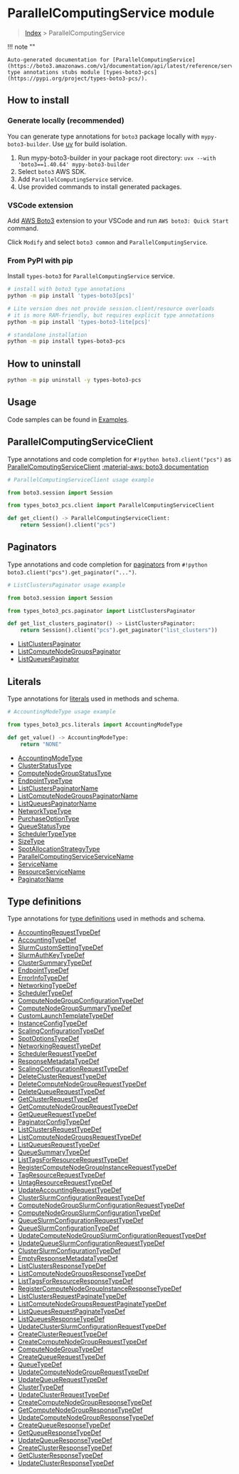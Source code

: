 #  ParallelComputingService module

> [Index](../README.md) > ParallelComputingService

!!! note ""

    Auto-generated documentation for [ParallelComputingService](https://boto3.amazonaws.com/v1/documentation/api/latest/reference/services/pcs.html#parallelcomputingservice)
    type annotations stubs module [types-boto3-pcs](https://pypi.org/project/types-boto3-pcs/).

## How to install

### Generate locally (recommended)

You can generate type annotations for `boto3` package locally with `mypy-boto3-builder`.
Use [uv](https://docs.astral.sh/uv/getting-started/installation/) for build isolation.

1. Run mypy-boto3-builder in your package root directory: `uvx --with 'boto3==1.40.64' mypy-boto3-builder`
1. Select `boto3` AWS SDK.
1. Add `ParallelComputingService` service.
1. Use provided commands to install generated packages.


### VSCode extension

Add [AWS Boto3](https://marketplace.visualstudio.com/items?itemName=Boto3typed.boto3-ide)
extension to your VSCode and run `AWS boto3: Quick Start` command.

Click `Modify` and select `boto3 common` and `ParallelComputingService`.


### From PyPI with pip

Install `types-boto3` for `ParallelComputingService` service.

```bash
# install with boto3 type annotations
python -m pip install 'types-boto3[pcs]'

# Lite version does not provide session.client/resource overloads
# it is more RAM-friendly, but requires explicit type annotations
python -m pip install 'types-boto3-lite[pcs]'

# standalone installation
python -m pip install types-boto3-pcs
```



## How to uninstall

```bash
python -m pip uninstall -y types-boto3-pcs
```

## Usage

Code samples can be found in [Examples](./usage.md).

## ParallelComputingServiceClient

Type annotations and code completion for  `#!python boto3.client("pcs")` as [ParallelComputingServiceClient](./client.md)
[:material-aws: boto3 documentation](https://boto3.amazonaws.com/v1/documentation/api/latest/reference/services/pcs.html#ParallelComputingService.Client)

```python
# ParallelComputingServiceClient usage example

from boto3.session import Session

from types_boto3_pcs.client import ParallelComputingServiceClient

def get_client() -> ParallelComputingServiceClient:
    return Session().client("pcs")
```


## Paginators

Type annotations and code completion for [paginators](./paginators.md)
from `#!python boto3.client("pcs").get_paginator("...")`.

```python
# ListClustersPaginator usage example

from boto3.session import Session

from types_boto3_pcs.paginator import ListClustersPaginator

def get_list_clusters_paginator() -> ListClustersPaginator:
    return Session().client("pcs").get_paginator("list_clusters"))
```

- [ListClustersPaginator](./paginators.md#listclusterspaginator)
- [ListComputeNodeGroupsPaginator](./paginators.md#listcomputenodegroupspaginator)
- [ListQueuesPaginator](./paginators.md#listqueuespaginator)









## Literals

Type annotations for [literals](./literals.md) used in methods and schema.

```python
# AccountingModeType usage example

from types_boto3_pcs.literals import AccountingModeType

def get_value() -> AccountingModeType:
    return "NONE"
```

- [AccountingModeType](./literals.md#accountingmodetype)
- [ClusterStatusType](./literals.md#clusterstatustype)
- [ComputeNodeGroupStatusType](./literals.md#computenodegroupstatustype)
- [EndpointTypeType](./literals.md#endpointtypetype)
- [ListClustersPaginatorName](./literals.md#listclusterspaginatorname)
- [ListComputeNodeGroupsPaginatorName](./literals.md#listcomputenodegroupspaginatorname)
- [ListQueuesPaginatorName](./literals.md#listqueuespaginatorname)
- [NetworkTypeType](./literals.md#networktypetype)
- [PurchaseOptionType](./literals.md#purchaseoptiontype)
- [QueueStatusType](./literals.md#queuestatustype)
- [SchedulerTypeType](./literals.md#schedulertypetype)
- [SizeType](./literals.md#sizetype)
- [SpotAllocationStrategyType](./literals.md#spotallocationstrategytype)
- [ParallelComputingServiceServiceName](./literals.md#parallelcomputingserviceservicename)
- [ServiceName](./literals.md#servicename)
- [ResourceServiceName](./literals.md#resourceservicename)
- [PaginatorName](./literals.md#paginatorname)




## Type definitions

Type annotations for [type definitions](./type_defs.md) used in methods and schema.

- [AccountingRequestTypeDef](./type_defs.md#accountingrequesttypedef)
- [AccountingTypeDef](./type_defs.md#accountingtypedef)
- [SlurmCustomSettingTypeDef](./type_defs.md#slurmcustomsettingtypedef)
- [SlurmAuthKeyTypeDef](./type_defs.md#slurmauthkeytypedef)
- [ClusterSummaryTypeDef](./type_defs.md#clustersummarytypedef)
- [EndpointTypeDef](./type_defs.md#endpointtypedef)
- [ErrorInfoTypeDef](./type_defs.md#errorinfotypedef)
- [NetworkingTypeDef](./type_defs.md#networkingtypedef)
- [SchedulerTypeDef](./type_defs.md#schedulertypedef)
- [ComputeNodeGroupConfigurationTypeDef](./type_defs.md#computenodegroupconfigurationtypedef)
- [ComputeNodeGroupSummaryTypeDef](./type_defs.md#computenodegroupsummarytypedef)
- [CustomLaunchTemplateTypeDef](./type_defs.md#customlaunchtemplatetypedef)
- [InstanceConfigTypeDef](./type_defs.md#instanceconfigtypedef)
- [ScalingConfigurationTypeDef](./type_defs.md#scalingconfigurationtypedef)
- [SpotOptionsTypeDef](./type_defs.md#spotoptionstypedef)
- [NetworkingRequestTypeDef](./type_defs.md#networkingrequesttypedef)
- [SchedulerRequestTypeDef](./type_defs.md#schedulerrequesttypedef)
- [ResponseMetadataTypeDef](./type_defs.md#responsemetadatatypedef)
- [ScalingConfigurationRequestTypeDef](./type_defs.md#scalingconfigurationrequesttypedef)
- [DeleteClusterRequestTypeDef](./type_defs.md#deleteclusterrequesttypedef)
- [DeleteComputeNodeGroupRequestTypeDef](./type_defs.md#deletecomputenodegrouprequesttypedef)
- [DeleteQueueRequestTypeDef](./type_defs.md#deletequeuerequesttypedef)
- [GetClusterRequestTypeDef](./type_defs.md#getclusterrequesttypedef)
- [GetComputeNodeGroupRequestTypeDef](./type_defs.md#getcomputenodegrouprequesttypedef)
- [GetQueueRequestTypeDef](./type_defs.md#getqueuerequesttypedef)
- [PaginatorConfigTypeDef](./type_defs.md#paginatorconfigtypedef)
- [ListClustersRequestTypeDef](./type_defs.md#listclustersrequesttypedef)
- [ListComputeNodeGroupsRequestTypeDef](./type_defs.md#listcomputenodegroupsrequesttypedef)
- [ListQueuesRequestTypeDef](./type_defs.md#listqueuesrequesttypedef)
- [QueueSummaryTypeDef](./type_defs.md#queuesummarytypedef)
- [ListTagsForResourceRequestTypeDef](./type_defs.md#listtagsforresourcerequesttypedef)
- [RegisterComputeNodeGroupInstanceRequestTypeDef](./type_defs.md#registercomputenodegroupinstancerequesttypedef)
- [TagResourceRequestTypeDef](./type_defs.md#tagresourcerequesttypedef)
- [UntagResourceRequestTypeDef](./type_defs.md#untagresourcerequesttypedef)
- [UpdateAccountingRequestTypeDef](./type_defs.md#updateaccountingrequesttypedef)
- [ClusterSlurmConfigurationRequestTypeDef](./type_defs.md#clusterslurmconfigurationrequesttypedef)
- [ComputeNodeGroupSlurmConfigurationRequestTypeDef](./type_defs.md#computenodegroupslurmconfigurationrequesttypedef)
- [ComputeNodeGroupSlurmConfigurationTypeDef](./type_defs.md#computenodegroupslurmconfigurationtypedef)
- [QueueSlurmConfigurationRequestTypeDef](./type_defs.md#queueslurmconfigurationrequesttypedef)
- [QueueSlurmConfigurationTypeDef](./type_defs.md#queueslurmconfigurationtypedef)
- [UpdateComputeNodeGroupSlurmConfigurationRequestTypeDef](./type_defs.md#updatecomputenodegroupslurmconfigurationrequesttypedef)
- [UpdateQueueSlurmConfigurationRequestTypeDef](./type_defs.md#updatequeueslurmconfigurationrequesttypedef)
- [ClusterSlurmConfigurationTypeDef](./type_defs.md#clusterslurmconfigurationtypedef)
- [EmptyResponseMetadataTypeDef](./type_defs.md#emptyresponsemetadatatypedef)
- [ListClustersResponseTypeDef](./type_defs.md#listclustersresponsetypedef)
- [ListComputeNodeGroupsResponseTypeDef](./type_defs.md#listcomputenodegroupsresponsetypedef)
- [ListTagsForResourceResponseTypeDef](./type_defs.md#listtagsforresourceresponsetypedef)
- [RegisterComputeNodeGroupInstanceResponseTypeDef](./type_defs.md#registercomputenodegroupinstanceresponsetypedef)
- [ListClustersRequestPaginateTypeDef](./type_defs.md#listclustersrequestpaginatetypedef)
- [ListComputeNodeGroupsRequestPaginateTypeDef](./type_defs.md#listcomputenodegroupsrequestpaginatetypedef)
- [ListQueuesRequestPaginateTypeDef](./type_defs.md#listqueuesrequestpaginatetypedef)
- [ListQueuesResponseTypeDef](./type_defs.md#listqueuesresponsetypedef)
- [UpdateClusterSlurmConfigurationRequestTypeDef](./type_defs.md#updateclusterslurmconfigurationrequesttypedef)
- [CreateClusterRequestTypeDef](./type_defs.md#createclusterrequesttypedef)
- [CreateComputeNodeGroupRequestTypeDef](./type_defs.md#createcomputenodegrouprequesttypedef)
- [ComputeNodeGroupTypeDef](./type_defs.md#computenodegrouptypedef)
- [CreateQueueRequestTypeDef](./type_defs.md#createqueuerequesttypedef)
- [QueueTypeDef](./type_defs.md#queuetypedef)
- [UpdateComputeNodeGroupRequestTypeDef](./type_defs.md#updatecomputenodegrouprequesttypedef)
- [UpdateQueueRequestTypeDef](./type_defs.md#updatequeuerequesttypedef)
- [ClusterTypeDef](./type_defs.md#clustertypedef)
- [UpdateClusterRequestTypeDef](./type_defs.md#updateclusterrequesttypedef)
- [CreateComputeNodeGroupResponseTypeDef](./type_defs.md#createcomputenodegroupresponsetypedef)
- [GetComputeNodeGroupResponseTypeDef](./type_defs.md#getcomputenodegroupresponsetypedef)
- [UpdateComputeNodeGroupResponseTypeDef](./type_defs.md#updatecomputenodegroupresponsetypedef)
- [CreateQueueResponseTypeDef](./type_defs.md#createqueueresponsetypedef)
- [GetQueueResponseTypeDef](./type_defs.md#getqueueresponsetypedef)
- [UpdateQueueResponseTypeDef](./type_defs.md#updatequeueresponsetypedef)
- [CreateClusterResponseTypeDef](./type_defs.md#createclusterresponsetypedef)
- [GetClusterResponseTypeDef](./type_defs.md#getclusterresponsetypedef)
- [UpdateClusterResponseTypeDef](./type_defs.md#updateclusterresponsetypedef)

